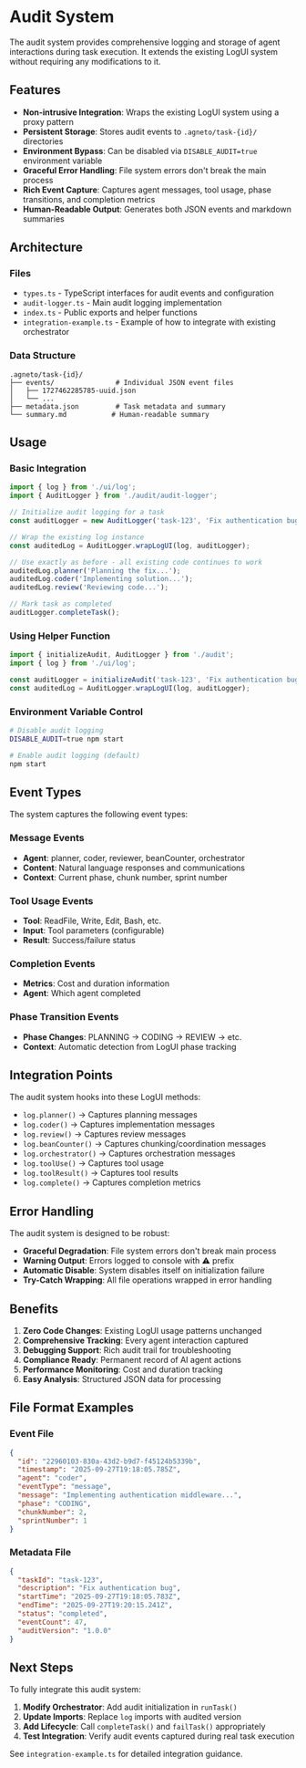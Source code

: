 # Audit System

The audit system provides comprehensive logging and storage of agent interactions during task execution. It extends the existing LogUI system without requiring any modifications to it.

## Features

- **Non-intrusive Integration**: Wraps the existing LogUI system using a proxy pattern
- **Persistent Storage**: Stores audit events to `.agneto/task-{id}/` directories
- **Environment Bypass**: Can be disabled via `DISABLE_AUDIT=true` environment variable
- **Graceful Error Handling**: File system errors don't break the main process
- **Rich Event Capture**: Captures agent messages, tool usage, phase transitions, and completion metrics
- **Human-Readable Output**: Generates both JSON events and markdown summaries

## Architecture

### Files

- `types.ts` - TypeScript interfaces for audit events and configuration
- `audit-logger.ts` - Main audit logging implementation
- `index.ts` - Public exports and helper functions
- `integration-example.ts` - Example of how to integrate with existing orchestrator

### Data Structure

```
.agneto/task-{id}/
├── events/               # Individual JSON event files
│   ├── 1727462285785-uuid.json
│   └── ...
├── metadata.json         # Task metadata and summary
└── summary.md           # Human-readable summary
```

## Usage

### Basic Integration

```typescript
import { log } from './ui/log';
import { AuditLogger } from './audit/audit-logger';

// Initialize audit logging for a task
const auditLogger = new AuditLogger('task-123', 'Fix authentication bug');

// Wrap the existing log instance
const auditedLog = AuditLogger.wrapLogUI(log, auditLogger);

// Use exactly as before - all existing code continues to work
auditedLog.planner('Planning the fix...');
auditedLog.coder('Implementing solution...');
auditedLog.review('Reviewing code...');

// Mark task as completed
auditLogger.completeTask();
```

### Using Helper Function

```typescript
import { initializeAudit, AuditLogger } from './audit';
import { log } from './ui/log';

const auditLogger = initializeAudit('task-123', 'Fix authentication bug');
const auditedLog = AuditLogger.wrapLogUI(log, auditLogger);
```

### Environment Variable Control

```bash
# Disable audit logging
DISABLE_AUDIT=true npm start

# Enable audit logging (default)
npm start
```

## Event Types

The system captures the following event types:

### Message Events
- **Agent**: planner, coder, reviewer, beanCounter, orchestrator
- **Content**: Natural language responses and communications
- **Context**: Current phase, chunk number, sprint number

### Tool Usage Events
- **Tool**: ReadFile, Write, Edit, Bash, etc.
- **Input**: Tool parameters (configurable)
- **Result**: Success/failure status

### Completion Events
- **Metrics**: Cost and duration information
- **Agent**: Which agent completed

### Phase Transition Events
- **Phase Changes**: PLANNING → CODING → REVIEW → etc.
- **Context**: Automatic detection from LogUI phase tracking

## Integration Points

The audit system hooks into these LogUI methods:

- `log.planner()` → Captures planning messages
- `log.coder()` → Captures implementation messages
- `log.review()` → Captures review messages
- `log.beanCounter()` → Captures chunking/coordination messages
- `log.orchestrator()` → Captures orchestration messages
- `log.toolUse()` → Captures tool usage
- `log.toolResult()` → Captures tool results
- `log.complete()` → Captures completion metrics

## Error Handling

The audit system is designed to be robust:

- **Graceful Degradation**: File system errors don't break main process
- **Warning Output**: Errors logged to console with ⚠️ prefix
- **Automatic Disable**: System disables itself on initialization failure
- **Try-Catch Wrapping**: All file operations wrapped in error handling

## Benefits

1. **Zero Code Changes**: Existing LogUI usage patterns unchanged
2. **Comprehensive Tracking**: Every agent interaction captured
3. **Debugging Support**: Rich audit trail for troubleshooting
4. **Compliance Ready**: Permanent record of AI agent actions
5. **Performance Monitoring**: Cost and duration tracking
6. **Easy Analysis**: Structured JSON data for processing

## File Format Examples

### Event File
```json
{
  "id": "22960103-830a-43d2-b9d7-f45124b5339b",
  "timestamp": "2025-09-27T19:18:05.785Z",
  "agent": "coder",
  "eventType": "message",
  "message": "Implementing authentication middleware...",
  "phase": "CODING",
  "chunkNumber": 2,
  "sprintNumber": 1
}
```

### Metadata File
```json
{
  "taskId": "task-123",
  "description": "Fix authentication bug",
  "startTime": "2025-09-27T19:18:05.783Z",
  "endTime": "2025-09-27T19:20:15.241Z",
  "status": "completed",
  "eventCount": 47,
  "auditVersion": "1.0.0"
}
```

## Next Steps

To fully integrate this audit system:

1. **Modify Orchestrator**: Add audit initialization in `runTask()`
2. **Update Imports**: Replace `log` imports with audited version
3. **Add Lifecycle**: Call `completeTask()` and `failTask()` appropriately
4. **Test Integration**: Verify audit events captured during real task execution

See `integration-example.ts` for detailed integration guidance.